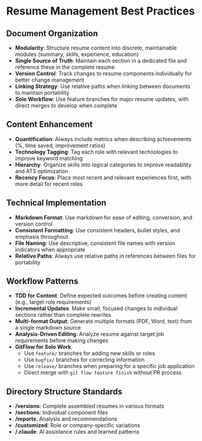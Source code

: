 # Resume Management Best Practices

## Document Organization

- **Modularity**: Structure resume content into discrete, maintainable modules (summary, skills, experience, education)
- **Single Source of Truth**: Maintain each section in a dedicated file and reference these in the complete resume
- **Version Control**: Track changes to resume components individually for better change management
- **Linking Strategy**: Use relative paths when linking between documents to maintain portability
- **Solo Workflow**: Use feature branches for major resume updates, with direct merges to develop when complete

## Content Enhancement

- **Quantification**: Always include metrics when describing achievements (%, time saved, improvement ratios)
- **Technology Tagging**: Tag each role with relevant technologies to improve keyword matching
- **Hierarchy**: Organize skills into logical categories to improve readability and ATS optimization
- **Recency Focus**: Place most recent and relevant experiences first, with more detail for recent roles

## Technical Implementation

- **Markdown Format**: Use markdown for ease of editing, conversion, and version control
- **Consistent Formatting**: Use consistent headers, bullet styles, and emphasis throughout
- **File Naming**: Use descriptive, consistent file names with version indicators when appropriate
- **Relative Paths**: Always use relative paths in references between files for portability

## Workflow Patterns

- **TDD for Content**: Define expected outcomes before creating content (e.g., target role requirements)
- **Incremental Updates**: Make small, focused changes to individual sections rather than complete rewrites
- **Multi-format Output**: Generate multiple formats (PDF, Word, text) from a single markdown source
- **Analysis-Driven Editing**: Analyze resume against target job requirements before making changes
- **GitFlow for Solo Work**:
  - Use `feature/` branches for adding new skills or roles
  - Use `bugfix/` branches for correcting information
  - Use `release/` branches when preparing for a specific job application
  - Direct merge with `git flow feature finish` without PR process

## Directory Structure Standards

- **/versions**: Complete assembled resumes in various formats
- **/sections**: Individual component files
- **/reports**: Analysis and recommendations
- **/customized**: Role or company-specific variations
- **/.claude**: AI assistance rules and learned patterns